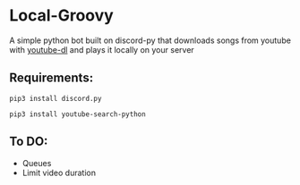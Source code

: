 # Local-Groovy
A simple python bot built on discord-py that downloads songs from youtube with [youtube-dl](https://youtube-dl.org) and plays it locally on your server


## Requirements:
 `pip3 install discord.py`
 
 `pip3 install youtube-search-python`

## To DO:

- Queues
- Limit video duration
